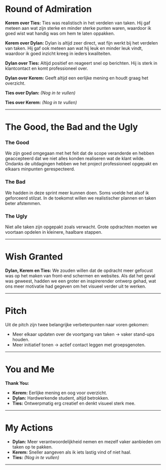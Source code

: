 # Round of Admiration

**Kerem over Ties:**
Ties was realistisch in het verdelen van taken. Hij gaf meteen aan wat zijn sterke en minder sterke punten waren, waardoor ik goed wist wat handig was om hem te laten oppakken.

**Kerem over Dylan:**
Dylan is altijd zeer direct, wat fijn werkt bij het verdelen van taken. Hij gaf ook meteen aan wat hij leuk en minder leuk vindt, waardoor ik goed inzicht kreeg in ieders kwaliteiten.

**Dylan over Ties:**
Altijd positief en reageert snel op berichten. Hij is sterk in klantcontact en komt professioneel over.

**Dylan over Kerem:**
Geeft altijd een eerlijke mening en houdt graag het overzicht.

**Ties over Dylan:**
*(Nog in te vullen)*

**Ties over Kerem:**
*(Nog in te vullen)*

---

# The Good, the Bad and the Ugly

### The Good

We zijn goed omgegaan met het feit dat de scope veranderde en hebben geaccepteerd dat we niet alles konden realiseren wat de klant wilde. Ondanks de uitdagingen hebben we het project professioneel opgepakt en elkaars minpunten gerespecteerd.

### The Bad

We hadden in deze sprint meer kunnen doen. Soms voelde het alsof ik geforceerd stilzat. In de toekomst willen we realistischer plannen en taken beter afstemmen.

### The Ugly

Niet alle taken zijn opgepakt zoals verwacht. Grote opdrachten moeten we voortaan opdelen in kleinere, haalbare stappen.

---

# Wish Granted

**Dylan, Kerem en Ties:**
We zouden willen dat de opdracht meer gefocust was op het maken van front-end schermen en websites. Als dat het geval was geweest, hadden we een groter en inspirerender ontwerp gehad, wat ons meer motivatie had gegeven om het visueel verder uit te werken.

---

# Pitch

Uit de pitch zijn twee belangrijke verbeterpunten naar voren gekomen:

* Meer elkaar updaten over de voortgang van taken → vaker stand-ups houden.
* Meer initiatief tonen → actief contact leggen met groepsgenoten.

---

# You and Me

**Thank You:**

* **Kerem:** Eerlijke mening en oog voor overzicht.
* **Dylan:** Hardwerkende student, altijd betrokken.
* **Ties:** Ontwerpmatig erg creatief en denkt visueel sterk mee.

---

# My Actions

* **Dylan:** Meer verantwoordelijkheid nemen en mezelf vaker aanbieden om taken op te pakken.
* **Kerem:** Sneller aangeven als ik iets lastig vind of niet haal.
* **Ties:** *(Nog in te vullen)*

---
